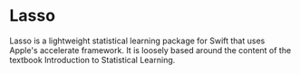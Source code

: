 # Lasso

Lasso is a lightweight statistical learning package for Swift that uses Apple's accelerate framework. It is loosely based around the content of the textbook Introduction to Statistical Learning.
